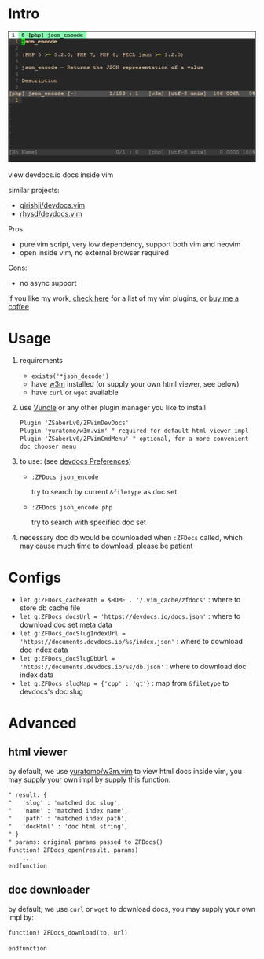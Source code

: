 
# Intro

![](https://raw.githubusercontent.com/ZSaberLv0/ZFVimDevDocs/master/preview.png)

view devdocs.io docs inside vim

similar projects:

* [girishji/devdocs.vim](https://github.com/girishji/devdocs.vim)
* [rhysd/devdocs.vim](https://github.com/rhysd/devdocs.vim)

Pros:

* pure vim script, very low dependency, support both vim and neovim
* open inside vim, no external browser required

Cons:

* no async support

if you like my work, [check here](https://github.com/ZSaberLv0?utf8=%E2%9C%93&tab=repositories&q=ZFVim) for a list of my vim plugins,
or [buy me a coffee](https://github.com/ZSaberLv0/ZSaberLv0)


# Usage

1. requirements

    * `exists('*json_decode')`
    * have [w3m](https://github.com/acg/w3m) installed (or supply your own html viewer, see below)
    * have `curl` or `wget` available

1. use [Vundle](https://github.com/VundleVim/Vundle.vim) or any other plugin manager you like to install

    ```
    Plugin 'ZSaberLv0/ZFVimDevDocs'
    Plugin 'yuratomo/w3m.vim' " required for default html viewer impl
    Plugin 'ZSaberLv0/ZFVimCmdMenu' " optional, for a more convenient doc chooser menu
    ```

1. to use: (see [devdocs Preferences](https://devdocs.io/settings))

    * `:ZFDocs json_encode`

        try to search by current `&filetype` as doc set

    * `:ZFDocs json_encode php`

        try to search with specified doc set

1. necessary doc db would be downloaded when `:ZFDocs` called,
    which may cause much time to download,
    please be patient


# Configs

* `let g:ZFDocs_cachePath = $HOME . '/.vim_cache/zfdocs'` : where to store db cache file
* `let g:ZFDocs_docsUrl = 'https://devdocs.io/docs.json'` : where to download doc set meta data
* `let g:ZFDocs_docSlugIndexUrl = 'https://documents.devdocs.io/%s/index.json'` : where to download doc index data
* `let g:ZFDocs_docSlugDbUrl = 'https://documents.devdocs.io/%s/db.json'` : where to download doc index data
* `let g:ZFDocs_slugMap = {'cpp' : 'qt'}` : map from `&filetype` to devdocs's doc slug


# Advanced

## html viewer

by default, we use [yuratomo/w3m.vim](https://github.com/yuratomo/w3m.vim) to view html docs inside vim,
you may supply your own impl by supply this function:

```
" result: {
"   'slug' : 'matched doc slug',
"   'name' : 'matched index name',
"   'path' : 'matched index path',
"   'docHtml' : 'doc html string',
" }
" params: original params passed to ZFDocs()
function! ZFDocs_open(result, params)
    ...
endfunction
```

## doc downloader

by default, we use `curl` or `wget` to download docs,
you may supply your own impl by:

```
function! ZFDocs_download(to, url)
    ...
endfunction
```

